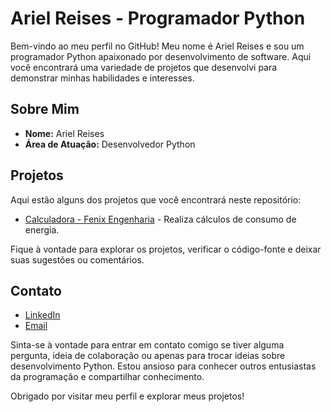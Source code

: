 # Ariel Reises - Programador Python

Bem-vindo ao meu perfil no GitHub! Meu nome é Ariel Reises e sou um programador Python apaixonado por desenvolvimento de software. Aqui você encontrará uma variedade de projetos que desenvolvi para demonstrar minhas habilidades e interesses.

## Sobre Mim

- **Nome:** Ariel Reises
- **Área de Atuação:** Desenvolvedor Python

## Projetos

Aqui estão alguns dos projetos que você encontrará neste repositório:

- [Calculadora - Fenix Engenharia](https://github.com/arielreises/programming_python/blob/main/projeto_fenix_engenharia.py) - Realiza cálculos de consumo de energia.

Fique à vontade para explorar os projetos, verificar o código-fonte e deixar suas sugestões ou comentários.

## Contato

- [LinkedIn](https://www.linkedin.com/in/arielreises/)
- [Email](arielreises2@gmail.com)

Sinta-se à vontade para entrar em contato comigo se tiver alguma pergunta, ideia de colaboração ou apenas para trocar ideias sobre desenvolvimento Python. Estou ansioso para conhecer outros entusiastas da programação e compartilhar conhecimento.

Obrigado por visitar meu perfil e explorar meus projetos!
